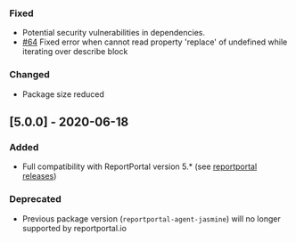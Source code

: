 ### Fixed
- Potential security vulnerabilities in dependencies.
- [#64](https://github.com/reportportal/agent-js-jasmine/issues/64) Fixed error when cannot read property 'replace' of undefined while iterating over describe block

### Changed
- Package size reduced

## [5.0.0] - 2020-06-18
### Added
- Full compatibility with ReportPortal version 5.* (see [reportportal releases](https://github.com/reportportal/reportportal/releases))

### Deprecated
- Previous package version (`reportportal-agent-jasmine`) will no longer supported by reportportal.io

